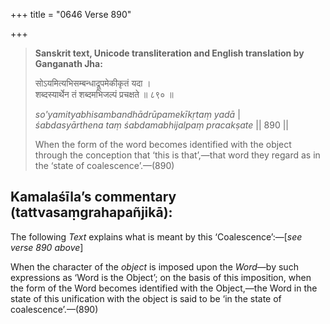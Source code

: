 +++
title = "0646 Verse 890"

+++
> **Sanskrit text, Unicode transliteration and English translation by Ganganath Jha:** 
>
> सोऽयमित्यभिसम्बन्धाद्रूपमेकीकृतं यदा ।  
> शब्दस्यार्थेन तं शब्दमभिजल्पं प्रचक्षते ॥ ८९० ॥ 
>
> *so'yamityabhisambandhādrūpamekīkṛtaṃ yadā* \|  
> *śabdasyārthena taṃ śabdamabhijalpaṃ pracakṣate* \|\| 890 \|\| 
>
> When the form of the word becomes identified with the object through the conception that ‘this is that’,—that word they regard as in the ‘state of coalescence’.—(890)



## Kamalaśīla’s commentary (tattvasaṃgrahapañjikā):

The following *Text* explains what is meant by this ‘Coalescence’:—[*see verse 890 above*]

When the character of the *object* is imposed upon the *Word*—by such expressions as ‘Word is the Object’; on the basis of this imposition, when the form of the Word becomes identified with the Object,—the Word in the state of this unification with the object is said to be ‘in the state of coalescence’.—(890)


